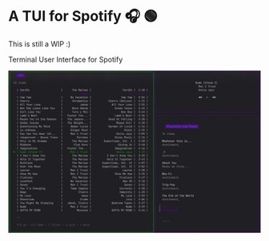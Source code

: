 # A TUI for Spotify 🎧 🟢

This is still a WIP :)

Terminal User Interface for Spotify

![Screenshot of the interface](https://github.com/dustin-ward/spotify-tui/blob/master/images/interface20240128.png)
